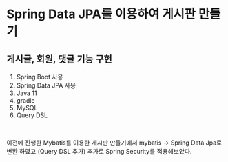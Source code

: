 <h1>Spring Data JPA를 이용하여 게시판 만들기</h1>

<h2>게시글, 회원, 댓글 기능 구현 </h2>

1. Spring Boot 사용
2. Spring Data JPA 사용
3. Java 11
4. gradle
5. MySQL
6. Query DSL
<br>

이전에 진행한 Mybatis를 이용한 게시판 만들기에서 mybatis -> Spring Data Jpa로 변환 하였고 (Query DSL 추가)
추가로 Spring Security를 적용해보았다.
